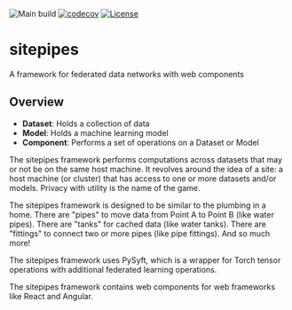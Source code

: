 ![Main build](https://github.com/MedleyLabs/sitepipes/workflows/Main%20build/badge.svg)
[![codecov](https://codecov.io/gh/MedleyLabs/sitepipes/branch/main/graph/badge.svg?token=WQYN4LCJ78)](undefined)
[![License](https://img.shields.io/badge/License-Apache%202.0-blue.svg)](https://opensource.org/licenses/Apache-2.0)

# sitepipes

A framework for federated data networks with web components

## Overview

* **Dataset**: Holds a collection of data
* **Model**: Holds a machine learning model
* **Component**: Performs a set of operations on a Dataset or Model

The sitepipes framework performs computations across datasets that may or not be on the same host machine. It revolves around the idea of a site: a host machine (or cluster) that has access to one or more datasets and/or models. Privacy with utility is the name of the game.

The sitepipes framework is designed to be similar to the plumbing in a home. There are "pipes" to move data from Point A to Point B (like water pipes). There are "tanks" for cached data (like water tanks). There are "fittings" to connect two or more pipes (like pipe fittings). And so much more!

The sitepipes framework uses PySyft, which is a wrapper for Torch tensor operations with additional federated learning operations. 

The sitepipes framework contains web components for web frameworks like React and Angular.
